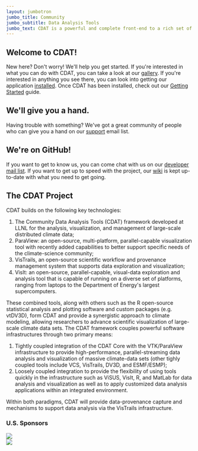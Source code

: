 ```yaml
---
layout: jumbotron
jumbo_title: Community 
jumbo_subtitle: Data Analysis Tools
jumbo_text: CDAT is a powerful and complete front-end to a rich set of visual-data exploration and analysis capabilities well suited for data analysis problems.
---
```


<h2 id="new">Welcome to CDAT!</h2>

New here? Don't worry! We'll help you get started. If you're interested in what you can do with CDAT, you can take a look at our [gallery]. If you're interested in anything you see there, you can look into getting our application [installed][install]. Once CDAT has been installed, check out our [Getting Started](http://cdat.llnl.gov/getting_started.html) guide.

<h2 id="help">We'll give you a hand.</h2>

Having trouble with something? We've got a great community of people who can give you a hand on our [support] email list.

<h2 id="contribute">We're on GitHub!</h2>

If you want to get to know us, you can come chat with us on our [developer mail list][dev]. If you want to get up to speed with the project, our [wiki] is kept up-to-date with what you need to get going.

<h2 id="info">The CDAT Project</h2>
<p>
CDAT builds on the following key technologies:
<ol>
  <li>The Community Data Analysis Tools (CDAT) framework developed at LLNL for the analysis, visualization, and management of large-scale distributed climate data;</li>
  <li>ParaView: an open-source, multi-platform, parallel-capable visualization tool with recently added capabilities to better support specific needs of the climate-science community;</li>
  <li>VisTrails, an open-source scientific workflow and provenance management system that supports data exploration and visualization;</li>
  <li>VisIt: an open-source, parallel-capable, visual-data exploration and analysis tool that is capable of running on a diverse set of platforms, ranging from laptops to the Department of Energy's largest supercomputers.</li>
</ol>
</p>
<p>

These combined tools, along with others such as the R open-source statistical
analysis and plotting software and custom packages (e.g. vtDV3D), form CDAT
and provide a synergistic approach to climate modeling, allowing researchers to
advance scientific visualization of large-scale climate data sets. The CDAT
framework couples powerful software infrastructures through two primary means:

<ol>
  <li>Tightly coupled integration of the CDAT Core with the VTK/ParaView infrastructure to provide high-performance, parallel-streaming data analysis and visualization of massive climate-data sets (other tighly coupled tools include
  VCS, VisTrails, DV3D, and ESMF/ESMP);</li>
  <li>Loosely coupled integration to provide the flexibility of using tools quickly
  in the infrastructure such as ViSUS, VisIt, R, and MatLab for data analysis and
  visualization as well as to apply customized data analysis applications within
  an integrated environment.</li>
</ol>
</p>
<p>
Within both paradigms, CDAT will provide data-provenance capture and
mechanisms to support data analysis via the VisTrails infrastructure.
</p>

<h3>U.S. Sponsors</h3>
<div class="sponsor_image">
  <img src="/images/doe.svg" class="thumbnail" />
</div>
<div class="sponsor_image">
  <img src="/images/nasa.svg" class="thumbnail" />
</div>

[gallery]: /gallery.php
[install]: /installing.html
[support]: mailto:UVCDAT-SUPPORT@LISTSERV.LLNL.GOV?body=subscribe%20uvcdat-support
[dev]: mailto:UVCDAT-DEVEL@LISTSERV.LLNL.GOV?body=subscribe%20uvcdat-devel
[wiki]: https://github.com/CDAT/uvcdat/wiki

<!-- &amp;subject=Subscribe -->
